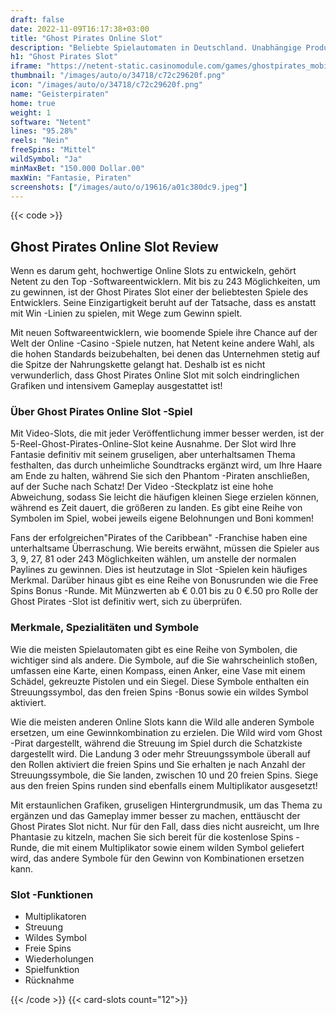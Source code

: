 ```yaml
---
draft: false
date: 2022-11-09T16:17:38+03:00
title: "Ghost Pirates Online Slot"
description: "Beliebte Spielautomaten in Deutschland. Unabhängige Produktbewertungen und exklusive Anmeldeangebote. Jetzt spielen!"
h1: "Ghost Pirates Slot"
iframe: "https://netent-static.casinomodule.com/games/ghostpirates_mobile_html/game/ghostpirates_mobile_html.xhtml?launchType=iframe&iframeSandbox=allow-scripts%20allow-popups%20allow-popups-to-escape-sandbox%20allow-top-navigation%20allow-top-navigation-by-user-activation%20allow-same-origin%20allow-forms%20allow-pointer-lock&applicationType=browser&gameId=ghostpirates_not_mobile&server=https%3A%2F%2Fnetent-game.casinomodule.com%2F&lang=en&sessId=DEMO-4285427620-EUR&operatorId=netent&statisticEndpointURL=https://gcl-int.netentcdn.com/gcs/reportData&logsId=4cfc9351-3603-4073-a530-ff6fd220b974&loadStarted=1603972007024&giOperatorConfig=%7B%22staticServer%22%3A%22https%3A%2F%2Fnetent-static.casinomodule.com%2F%22%2C%22targetElement%22%3A%22netentgame%22%2C%22launchType%22%3A%22iframe%22%2C%22iframeSandbox%22%3A%22allow-scripts%20allow-popups%20allow-popups-to-escape-sandbox%20allow-top-navigation%20allow-top-navigation-by-user-activation%20allow-same-origin%20allow-forms%20allow-pointer-lock%22%2C%22applicationType%22%3A%22browser%22%2C%22gameId%22%3A%22ghostpirates_not_mobile%22%2C%22server%22%3A%22https%3A%2F%2Fnetent-game.casinomodule.com%2F%22%2C%22lang%22%3A%22en%22%2C%22sessId%22%3A%22DEMO-4285427620-EUR%22%2C%22operatorId%22%3A%22netent%22%7D&casinourl=https://games.netent.com"
thumbnail: "/images/auto/o/34718/c72c29620f.png"
icon: "/images/auto/o/34718/c72c29620f.png"
name: "Geisterpiraten"
home: true
weight: 1
software: "Netent"
lines: "95.28%"
reels: "Nein"
freeSpins: "Mittel"
wildSymbol: "Ja"
minMaxBet: "150.000 Dollar.00"
maxWin: "Fantasie, Piraten"
screenshots: ["/images/auto/o/19616/a01c380dc9.jpeg"]
---
```


{{< code >}}<h2>Ghost Pirates Online Slot Review</h2><p>Wenn es darum geht, hochwertige Online Slots zu entwickeln, gehört Netent zu den Top -Softwareentwicklern. Mit bis zu 243 Möglichkeiten, um zu gewinnen, ist der Ghost Pirates Slot einer der beliebtesten Spiele des Entwicklers. Seine Einzigartigkeit beruht auf der Tatsache, dass es anstatt mit Win -Linien zu spielen, mit Wege zum Gewinn spielt.</p><p>Mit neuen Softwareentwicklern, wie boomende Spiele ihre Chance auf der Welt der Online -Casino -Spiele nutzen, hat Netent keine andere Wahl, als die hohen Standards beizubehalten, bei denen das Unternehmen stetig auf die Spitze der Nahrungskette gelangt hat. Deshalb ist es nicht verwunderlich, dass Ghost Pirates Online Slot mit solch eindringlichen Grafiken und intensivem Gameplay ausgestattet ist!</p><h3>Über Ghost Pirates Online Slot -Spiel</h3><p>Mit Video-Slots, die mit jeder Veröffentlichung immer besser werden, ist der 5-Reel-Ghost-Pirates-Online-Slot keine Ausnahme. Der Slot wird Ihre Fantasie definitiv mit seinem gruseligen, aber unterhaltsamen Thema festhalten, das durch unheimliche Soundtracks ergänzt wird, um Ihre Haare am Ende zu halten, während Sie sich den Phantom -Piraten anschließen, auf der Suche nach Schatz! Der Video -Steckplatz ist eine hohe Abweichung, sodass Sie leicht die häufigen kleinen Siege erzielen können, während es Zeit dauert, die größeren zu landen. Es gibt eine Reihe von Symbolen im Spiel, wobei jeweils eigene Belohnungen und Boni kommen!</p><p>Fans der erfolgreichen"Pirates of the Caribbean" -Franchise haben eine unterhaltsame Überraschung. Wie bereits erwähnt, müssen die Spieler aus 3, 9, 27, 81 oder 243 Möglichkeiten wählen, um anstelle der normalen Paylines zu gewinnen. Dies ist heutzutage in Slot -Spielen kein häufiges Merkmal. Darüber hinaus gibt es eine Reihe von Bonusrunden wie die Free Spins Bonus -Runde. Mit Münzwerten ab € 0.01 bis zu 0 €.50 pro Rolle der Ghost Pirates -Slot ist definitiv wert, sich zu überprüfen.</p><h3>Merkmale, Spezialitäten und Symbole</h3><p>Wie die meisten Spielautomaten gibt es eine Reihe von Symbolen, die wichtiger sind als andere. Die Symbole, auf die Sie wahrscheinlich stoßen, umfassen eine Karte, einen Kompass, einen Anker, eine Vase mit einem Schädel, gekreuzte Pistolen und ein Siegel. Diese Symbole enthalten ein Streuungssymbol, das den freien Spins -Bonus sowie ein wildes Symbol aktiviert.</p><p>Wie die meisten anderen Online Slots kann die Wild alle anderen Symbole ersetzen, um eine Gewinnkombination zu erzielen. Die Wild wird vom Ghost -Pirat dargestellt, während die Streuung im Spiel durch die Schatzkiste dargestellt wird. Die Landung 3 oder mehr Streuungssymbole überall auf den Rollen aktiviert die freien Spins und Sie erhalten je nach Anzahl der Streuungssymbole, die Sie landen, zwischen 10 und 20 freien Spins. Siege aus den freien Spins runden sind ebenfalls einem Multiplikator ausgesetzt!</p><p>Mit erstaunlichen Grafiken, gruseligen Hintergrundmusik, um das Thema zu ergänzen und das Gameplay immer besser zu machen, enttäuscht der Ghost Pirates Slot nicht. Nur für den Fall, dass dies nicht ausreicht, um Ihre Phantasie zu kitzeln, machen Sie sich bereit für die kostenlose Spins -Runde, die mit einem Multiplikator sowie einem wilden Symbol geliefert wird, das andere Symbole für den Gewinn von Kombinationen ersetzen kann.</p><h3>
Slot -Funktionen</h3><ul>
<li></span>
Multiplikatoren</li>
<li></span>
Streuung</li>
<li></span>
Wildes Symbol</li>
<li></span>
Freie Spins</li>
<li></span>
Wiederholungen</li>
<li></span>
Spielfunktion</li>
<li></span>
Rücknahme</li></ul>{{< /code >}}
{{< card-slots count="12">}}